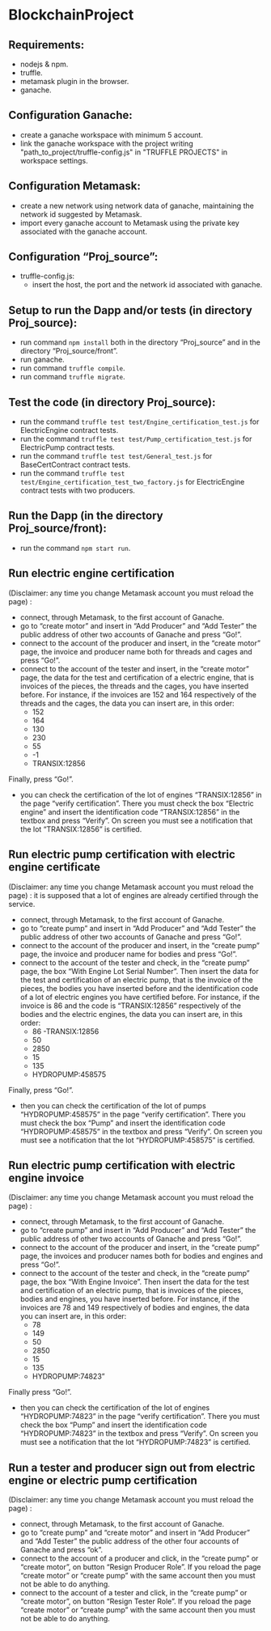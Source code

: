 # BlockchainProject

## Requirements:
- nodejs & npm.
- truffle.
- metamask plugin in the browser.
- ganache.

## Configuration Ganache:
- create a ganache workspace with minimum 5 account.
- link the ganache workspace with the project writing  "path_to_project/truffle-config.js" in "TRUFFLE PROJECTS" in workspace settings.

## Configuration Metamask:
- create a new network using network data of ganache, maintaining the network id suggested by Metamask. 
- import every ganache account to Metamask using the private key associated with the ganache account.

## Configuration “Proj_source”:
- truffle-config.js:
	- insert the host, the port and the network id associated with ganache.

## Setup to run the Dapp and/or tests (in directory Proj_source):
- run command `npm install` both in the directory “Proj_source” and in the directory “Proj_source/front”.
- run ganache.
- run command `truffle compile`.
- run command `truffle migrate`.

## Test the code (in directory Proj_source):
- run the command `truffle test test/Engine_certification_test.js` for ElectricEngine contract tests.
- run the command `truffle test test/Pump_certification_test.js` for ElectricPump contract tests.
- run the command `truffle test test/General_test.js` for BaseCertContract contract tests.
- run the command `truffle test test/Engine_certification_test_two_factory.js` for ElectricEngine contract tests with two producers.

## Run the Dapp (in the directory Proj_source/front):
- run the command `npm start run`.


## Run electric engine certification 
(Disclaimer: any time you change Metamask account you must reload the page) :
- connect, through Metamask, to the first account of Ganache.
- go to “create motor” and insert in “Add Producer” and “Add Tester” the public address of other two accounts of Ganache and press “Go!”.
- connect to the account of the producer and insert, in the “create motor” page, the invoice and producer name both for threads and cages and press “Go!”.
- connect to the account of the tester and insert, in the “create motor” page, the data for the test and certification of a electric engine, that is invoices of the pieces, the threads and the cages, you have inserted before. For instance, if the invoices are 152 and 164 respectively of the threads and the cages, the data you can insert are, in this order:
  	- 152
	- 164
	- 130
	- 230
	- 55
	- -1
	- TRANSIX:12856
   
Finally, press “Go!”.
- you can check the certification of the lot of engines “TRANSIX:12856” in the page “verify certification”. There you must check the box “Electric engine” and insert the identification code “TRANSIX:12856” in the textbox and press “Verify”. On screen you must see a notification that the lot “TRANSIX:12856” is certified.

## Run electric pump certification with electric engine certificate 
(Disclaimer: any time you change Metamask account you must reload the page) :
it is supposed that a lot of engines are already certified through the service.
- connect, through Metamask, to the first account of Ganache.
- go to “create pump” and insert in “Add Producer” and “Add Tester” the public address of other two accounts of Ganache and press “Go!”.
- connect to the account of the producer and insert, in the “create pump” page, the invoice and producer name for bodies and press “Go!”.
- connect to the account of the tester and check, in the “create pump” page, the box “With Engine Lot Serial Number”. Then insert the data for the test and certification of an electric pump, that is the invoice of the pieces, the bodies you have inserted before and the identification code of a lot of electric engines you have certified before. For instance, if the invoice is 86 and the code is “TRANSIX:12856” respectively of the bodies and the electric engines, the data you can insert are, in this order:
	- 86
	-TRANSIX:12856
	- 50
	- 2850
	- 15
	- 135
	- HYDROPUMP:458575
   
Finally, press “Go!”.
- then you can check the certification of the lot of pumps “HYDROPUMP:458575” in the page “verify certification”. There you must check the box “Pump” and insert the identification code “HYDROPUMP:458575” in the textbox and press “Verify”. On screen you must see a notification that the lot “HYDROPUMP:458575” is certified.

## Run electric pump certification with electric engine invoice 
(Disclaimer: any time you change Metamask account you must reload the page) :
- connect, through Metamask, to the first account of Ganache.
- go to “create pump” and insert in “Add Producer” and “Add Tester” the public address of other two accounts of Ganache and press “Go!”.
- connect to the account of the producer and insert, in the “create pump” page, the invoices and producer names both for bodies and engines and press “Go!”.
- connect to the account of the tester and check, in the “create pump” page, the box “With Engine Invoice”. Then insert the data for the test and certification of an electric pump, that is invoices of the pieces, bodies and engines, you have inserted before. For instance, if the invoices are 78 and 149 respectively of bodies and engines, the data you can insert are, in this order:
	- 78
	- 149
	- 50
	- 2850
	- 15
	- 135
	- HYDROPUMP:74823”
   
Finally press “Go!”.
- then you can check the certification of the lot of engines “HYDROPUMP:74823” in the page “verify certification”. There you must check the box “Pump” and insert the identification code “HYDROPUMP:74823” in the textbox and press “Verify”. On screen you must see a notification that the lot “HYDROPUMP:74823”  is certified.

## Run a tester and producer sign out from electric engine or electric pump certification 
(Disclaimer: any time you change Metamask account you must reload the page) :
- connect, through Metamask, to the first account of Ganache.
- go to “create pump” and  “create motor” and insert in “Add Producer” and “Add Tester” the public address of the other four accounts of Ganache and press “ok”.
- connect to the account of a producer and click, in the “create pump” or “create motor”, on button “Resign Producer Role”. If you reload the page “create motor” or “create pump” with the same account then you must not be able to do anything.
- connect to the account of a tester and click, in the “create pump” or “create motor”, on button “Resign Tester Role”. If you reload the page “create motor” or “create pump” with the same account then you must not be able to do anything.

